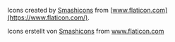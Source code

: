 Icons created by [Smashicons](https://www.flaticon.com/de/autoren/smashicons) from [www.flaticon.com](https://www.flaticon.com/).

<div>Icons erstellt von <a href="https://www.flaticon.com/de/autoren/smashicons" title="Smashicons">Smashicons</a> from <a href="https://www.flaticon.com/de/" title="Flaticon">www.flaticon.com</a></div>